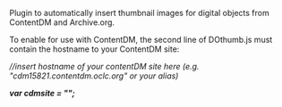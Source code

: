 Plugin to automatically insert thumbnail images for digital objects from ContentDM and Archive.org.

To enable for use with ContentDM, the second line of DOthumb.js must contain the hostname to your ContentDM site:
  
_//insert hostname of your contentDM site here (e.g. "cdm15821.contentdm.oclc.org" or your alias)_

**_var cdmsite  = "";_**
